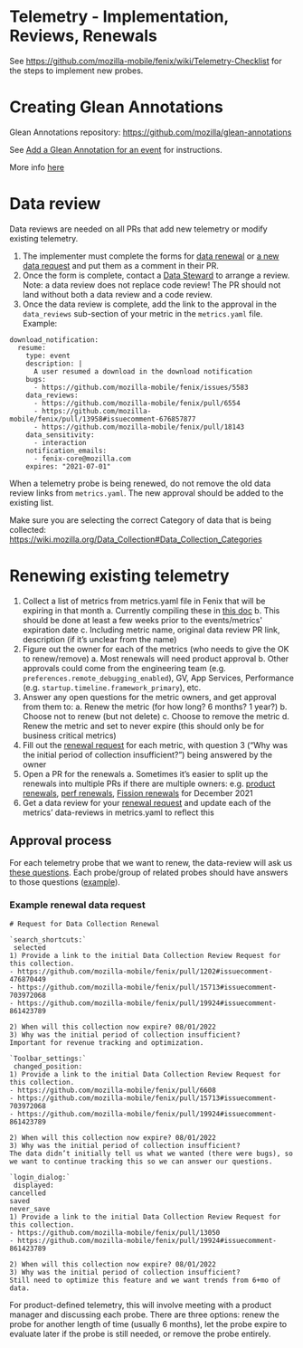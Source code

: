 # Telemetry - Implementation, Reviews, Renewals

See https://github.com/mozilla-mobile/fenix/wiki/Telemetry-Checklist for the steps to implement new probes.

# Creating Glean Annotations

Glean Annotations repository: https://github.com/mozilla/glean-annotations

See [Add a Glean Annotation for an event](https://github.com/mozilla-mobile/fenix/wiki/Add-a-Glean-Annotation-for-an-event) for instructions.

More info [here](https://mozilla.github.io/glean-annotations/contributing/creating/)


# Data review

Data reviews are needed on all PRs that add new telemetry or modify existing telemetry.

1. The implementer must complete the forms for [data renewal](https://github.com/mozilla/data-review/blob/main/renewal_request.md) or [a new data request](https://github.com/mozilla/data-review/blob/main/request.md) and put them as a comment in their PR.
2. Once the form is complete, contact a [Data Steward](https://wiki.mozilla.org/Data_Collection) to arrange a review. Note: a data review does not replace code review! The PR should not land without both a data review and a code review.
3. Once the data review is complete, add the link to the approval in the `data_reviews` sub-section of your metric in the `metrics.yaml` file.
Example:

```
download_notification:
  resume:
    type: event
    description: |
      A user resumed a download in the download notification
    bugs:
      - https://github.com/mozilla-mobile/fenix/issues/5583
    data_reviews:
      - https://github.com/mozilla-mobile/fenix/pull/6554
      - https://github.com/mozilla-mobile/fenix/pull/13958#issuecomment-676857877
      - https://github.com/mozilla-mobile/fenix/pull/18143
    data_sensitivity:
      - interaction
    notification_emails:
      - fenix-core@mozilla.com
    expires: "2021-07-01"
```

When a telemetry probe is being renewed, do not remove the old data review links from `metrics.yaml`. The new approval should be added to the existing list.

Make sure you are selecting the correct Category of data that is being collected: https://wiki.mozilla.org/Data_Collection#Data_Collection_Categories

# Renewing existing telemetry

1. Collect a list of metrics from metrics.yaml file in Fenix that will be expiring in that month
  a. Currently compiling these in [this doc](https://docs.google.com/document/d/1NGlnTa9TPyTnd3ciUPbwujbITjkX8p8vJybXcZrrM2w/edit#)
  b. This should be done at least a few weeks prior to the events/metrics' expiration date
  c. Including metric name, original data review PR link, description (if it’s unclear from the name)
2. Figure out the owner for each of the metrics (who needs to give the OK to renew/remove)
  a. Most renewals will need product approval
  b. Other approvals could come from the engineering team (e.g. `preferences.remote_debugging_enabled`), GV, App Services, Performance (e.g. `startup.timeline.framework_primary`), etc.
3. Answer any open questions for the metric owners, and get approval from them to:
  a. Renew the metric (for how long? 6 months? 1 year?)
  b. Choose not to renew (but not delete)
  c. Choose to remove the metric
  d. Renew the metric and set to never expire (this should only be for business critical metrics)
4. Fill out the [renewal request](https://github.com/mozilla/data-review/blob/main/renewal_request.md) for each metric, with question 3 (“Why was the initial period of collection insufficient?”) being answered by the owner
5. Open a PR for the renewals
  a. Sometimes it’s easier to split up the renewals into multiple PRs if there are multiple owners: e.g. [product renewals](https://github.com/mozilla-mobile/fenix/pull/21788), [perf renewals](https://github.com/mozilla-mobile/fenix/pull/21315), [Fission renewals](https://github.com/mozilla-mobile/fenix/pull/21779) for December 2021
6. Get a data review for your [renewal request](https://github.com/mozilla/data-review/blob/main/renewal_request.md) and update each of the metrics’ data-reviews in metrics.yaml to reflect this

## Approval process

For each telemetry probe that we want to renew, the data-review will ask us [these questions](https://github.com/mozilla/data-review/blob/main/renewal_request.md). Each probe/group of related probes should have answers to those questions ([example](https://github.com/mozilla-mobile/fenix/pull/20517#issuecomment-887038794)).

### Example renewal data request
```
# Request for Data Collection Renewal

`search_shortcuts:`
 selected
1) Provide a link to the initial Data Collection Review Request for this collection.
- https://github.com/mozilla-mobile/fenix/pull/1202#issuecomment-476870449
- https://github.com/mozilla-mobile/fenix/pull/15713#issuecomment-703972068
- https://github.com/mozilla-mobile/fenix/pull/19924#issuecomment-861423789

2) When will this collection now expire? 08/01/2022
3) Why was the initial period of collection insufficient?
Important for revenue tracking and optimization.

`Toolbar_settings:`
 changed_position:
1) Provide a link to the initial Data Collection Review Request for this collection.
- https://github.com/mozilla-mobile/fenix/pull/6608
- https://github.com/mozilla-mobile/fenix/pull/15713#issuecomment-703972068
- https://github.com/mozilla-mobile/fenix/pull/19924#issuecomment-861423789

2) When will this collection now expire? 08/01/2022
3) Why was the initial period of collection insufficient?
The data didn’t initially tell us what we wanted (there were bugs), so we want to continue tracking this so we can answer our questions.

`login_dialog:`
 displayed:
cancelled
saved
never_save
1) Provide a link to the initial Data Collection Review Request for this collection.
- https://github.com/mozilla-mobile/fenix/pull/13050
- https://github.com/mozilla-mobile/fenix/pull/19924#issuecomment-861423789

2) When will this collection now expire? 08/01/2022
3) Why was the initial period of collection insufficient?
Still need to optimize this feature and we want trends from 6+mo of data.
```

For product-defined telemetry, this will involve meeting with a product manager and discussing each probe. There are three options: renew the probe for another length of time (usually 6 months), let the probe expire to evaluate later if the probe is still needed, or remove the probe entirely.

